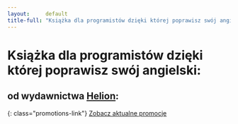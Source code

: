 ```yaml
---
layout:     default
title-full: "Książka dla programistów dzięki której poprawisz swój angielski"
---
```


# Książka dla programistów dzięki której poprawisz swój angielski:
## od wydawnictwa [Helion](https://helion.pl/view/9102Q):

{: class="promotions-link"}
[Zobacz aktualne promocje](https://helion.pl/page/9102Q/promocje)


<div class="book">
    <script src="https://helion.pl/plugins/new/ksiazkasm.phi?id=anginf&nr=9102Q&size=181&utf8=1"></script>
</div>